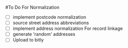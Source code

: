 #To Do
For Normalization
- [ ] implement postcode normalization
- [ ] source street address abbreviations
- [ ] implement address normalization
For record linkage
- [ ] generate 'random' addresses
- [ ] Upload to bitly